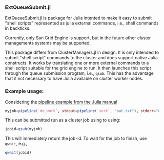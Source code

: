 ### ExtQueueSubmit.jl

ExtQueueSubmit.jl is package for Julia intented to make it easy to submit 
"shell scripts" represented as julia external commands, i.e., shell commands
in backticks.  

Currently, only Sun Grid Engine is support, but in the future other cluster
managements systems may be supported.

This package differs from ClusterManagers.jl in design. It is only intended 
to submit "shell script" commands to the cluster and does support native
Julia constructs. It works by translating one or more external commands
to a shell script suitable for the grid engine to run. It then launches
this script through the queue submission program, i.e., `qsub`. This has
the advantage that it not necessary to have Julia available on cluster
worker nodes. 


### Example usage:

Considering the [pipeline example from the Julia manual](http://docs.julialang.org/en/release-0.4/manual/running-external-programs/#pipelines)

```julia
myjob=pipeline(`do_work`, stdout=pipeline(`sort`, "out.txt"), stderr="errs.txt")
```

This can be submitted run as a cluster job using to using:

```julia
jobid=qsub(myjob)
```

This will immediately return the job-id. To wait for the job to finish, use `qwait`, e.g., 

```julia
qwait(jobid)
```

